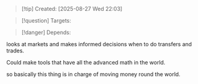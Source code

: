 
>[!tip] Created: [2025-08-27 Wed 22:03]

>[!question] Targets: 

>[!danger] Depends: 

looks at markets and makes informed decisions when to do transfers and trades.

Could make tools that have all the advanced math in the world.

so basically this thing is in charge of moving money round the world.